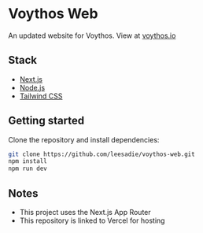 # Voythos Web

An updated website for Voythos. View at [voythos.io](https://www.voythos.io/)

## Stack
- [Next.js](https://nextjs.org/)
- [Node.js](https://nodejs.org/)
- [Tailwind CSS](https://tailwindcss.com/)

## Getting started
Clone the repository and install dependencies:
```bash
git clone https://github.com/leesadie/voythos-web.git
npm install
npm run dev
```

## Notes
- This project uses the Next.js App Router
- This repository is linked to Vercel for hosting

